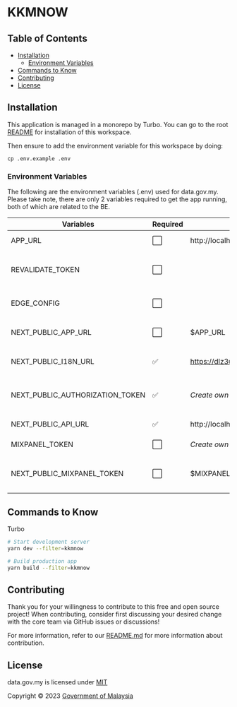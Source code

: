 # KKMNOW

## Table of Contents

- [Installation](#installation)
  - [Environment Variables](#environment-variables)
- [Commands to Know](#commands-to-know)
- [Contributing](#contributing)
- [License](#license)

## Installation

This application is managed in a monorepo by Turbo. You can go to the root [README](../../README.md#installation) for installation of this workspace.

Then ensure to add the environment variable for this workspace by doing:

```
cp .env.example .env
```

### Environment Variables

The following are the environment variables (.env) used for data.gov.my. Please take note, there are only 2 variables required to get the app running, both of which are related to the BE.

| Variables                       | Required | Default                              | Description                                     |
| ------------------------------- | -------- | ------------------------------------ | ----------------------------------------------- |
| APP_URL                         | ⬜️       | http://localhost:3000 (development)  | App domain. Optional                            |
| REVALIDATE_TOKEN                | ⬜️       |                                      | BE token to revalidate staitc site. Optional    |
| EDGE_CONFIG                     | ⬜️       |                                      | Add to use rolling token. Optional              |
| NEXT_PUBLIC_APP_URL             | ⬜️       | $APP_URL                             | App domain, made public. Optional               |
| NEXT_PUBLIC_I18N_URL            | ✅       | https://dlz3uh7rpztx1.cloudfront.net | i18n url. Used to serve translation json        |
| NEXT_PUBLIC_AUTHORIZATION_TOKEN | ✅       | _Create own_                         | Authorization token for AKSARA BE communication |
| NEXT_PUBLIC_API_URL             | ✅       | http://localhost:8000 (development)  | AKSARA BE base URL                              |
| MIXPANEL_TOKEN                  | ⬜️       | _Create own_                         | Mixpanel token. Optional                        |
| NEXT_PUBLIC_MIXPANEL_TOKEN      | ⬜️       | $MIXPANEL_TOKEN                      | Mixpanel token, made public. Optional           |

## Commands to Know

Turbo

```bash
# Start development server
yarn dev --filter=kkmnow

# Build production app
yarn build --filter=kkmnow
```

## Contributing

Thank you for your willingness to contribute to this free and open source project! When contributing, consider first discussing your desired change with the core team via GitHub issues or discussions!

For more information, refer to our [README.md](../../README.md#contributing) for more information about contribution.

## License

data.gov.my is licensed under [MIT](/LICENSE.md)

Copyright © 2023 [Government of Malaysia](#)
